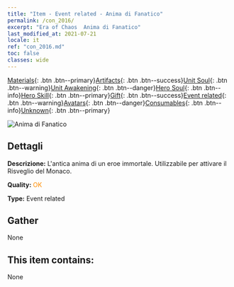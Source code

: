 ```yaml
---
title: "Item - Event related - Anima di Fanatico"
permalink: /con_2016/
excerpt: "Era of Chaos  Anima di Fanatico"
last_modified_at: 2021-07-21
locale: it
ref: "con_2016.md"
toc: false
classes: wide
---
```

 [Materials](/ItemsIT/){: .btn .btn--primary}[Artifacts](/ItemsIT/Artifacts/){: .btn .btn--success}[Unit Soul](/ItemsIT/UnitSoul/){: .btn .btn--warning}[Unit Awakening](/ItemsIT/UnitAwakening/){: .btn .btn--danger}[Hero Soul](/ItemsIT/HeroSoul/){: .btn .btn--info}[Hero Skill](/ItemsIT/HeroSkill/){: .btn .btn--primary}[Gift](/ItemsIT/Gift/){: .btn .btn--success}[Event related](/ItemsIT/Events/){: .btn .btn--warning}[Avatars](/ItemsIT/Avatars/){: .btn .btn--danger}[Consumables](/ItemsIT/Consumables/){: .btn .btn--info}[Unknown](/ItemsIT/Unknown/){: .btn .btn--primary}

 ![Anima di Fanatico](/images/t/juexing_105.jpg)

## Dettagli
 **Descrizione:** L'antica anima di un eroe immortale. Utilizzabile per attivare il Risveglio del Monaco.

 **Quality:** <span style="color: #FF8C00">OK</span>

 **Type:** Event related

## Gather

  None

## This item contains:

  None

